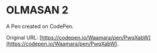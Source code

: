 # OLMASAN 2

A Pen created on CodePen.

Original URL: [https://codepen.io/Waamara/pen/PwqXabW](https://codepen.io/Waamara/pen/PwqXabW).

